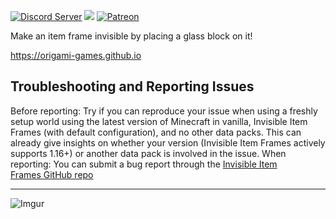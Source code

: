 [![Discord Server](https://img.shields.io/discord/594411513457147904.svg?color=blueviolet)](https://discord.io/origami)
[![](https://img.shields.io/github/v/release/origami-games/invisible-item-frames?include_prereleases&style=flat-square)](https://github.com/origami-games/invisible-item-frames/releases)
[![Patreon](https://img.shields.io/endpoint.svg?url=https%3A%2F%2Fshieldsio-patreon.herokuapp.com%2Forigamigames&style=flat-square)](https://patreon.com/origamigames)

Make an item frame invisible by placing a glass block on it!

https://origami-games.github.io

## Troubleshooting and Reporting Issues
Before reporting: Try if you can reproduce your issue when using a freshly setup world using the latest version of Minecraft in vanilla, Invisible Item Frames (with default configuration), and no other data packs. This can already give insights on whether your version (Invisible Item Frames actively supports 1.16+) or another data pack is involved in the issue.
When reporting: You can submit a bug report through the [Invisible Item Frames GitHub repo](https://github.com/origami-games/invisible-item-frames/issues)

---

![Imgur](https://i.imgur.com/2CnOZ3ml.gif)
